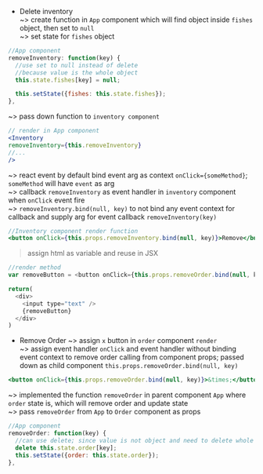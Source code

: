 * Delete inventory  
~> create function in `App` component which will find object inside `fishes` object, then set to `null`  
~> set state for `fishes` object  
```js
//App component 
removeInventory: function(key) {
  //use set to null instead of delete  
  //because value is the whole object
  this.state.fishes[key] = null;

  this.setState({fishes: this.state.fishes});
},
```

~> pass down function to `inventory component`  
```jsx
// render in App component  
<Inventory 
removeInventory={this.removeInventory} 
//... 
/>
```

~> react event by default bind event arg as context `onClick={someMethod}`; `someMethod` will have `event` as arg  
~> callback `removeInventory` as event handler in `inventory` component when `onClick` event fire  
~> `removeInventory.bind(null, key)` to not bind any event context for callback and supply arg for event callback `removeInventory(key)`  
```jsx
//Inventory component render function
<button onClick={this.props.removeInventory.bind(null, key)}>Remove</button>
```

> assign html as variable and reuse in JSX  
```js
//render method  
var removeButton = <button onClick={this.props.removeOrder.bind(null, key)}>&times;</button>

return(
  <div>
    <input type="text" />
    {removeButton}
  </div>
)
```

* Remove Order
~> assign `x` button in `order` component `render`  
~> assign event handler `onClick` and event handler without binding event context to remove order calling from component props; passed down as child component `this.props.removeOrder.bind(null, key)`  
```jsx
<button onClick={this.props.removeOrder.bind(null, key)}>&times;</button>
```
~> implemented the function `removeOrder` in parent component `App` where `order` state is, which will remove order and update state   
~> pass `removeOrder` from `App` to `Order` component as props  
```js
//App component
removeOrder: function(key) {
  //can use delete; since value is not object and need to delete whole 'key: value' pair
  delete this.state.order[key];
  this.setState({order: this.state.order});
},
```